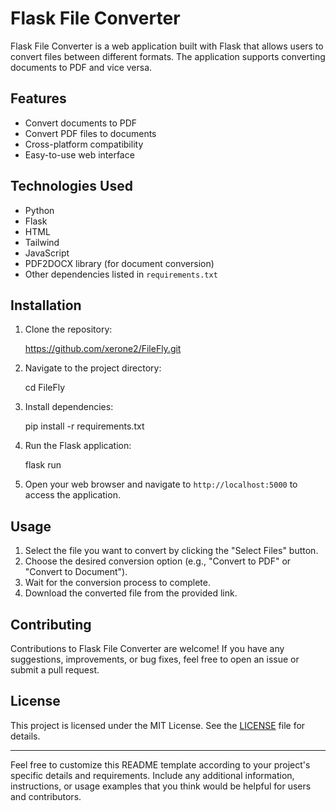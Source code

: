 # Flask File Converter

Flask File Converter is a web application built with Flask that allows users to convert files between different formats. The application supports converting documents to PDF and vice versa.

## Features

- Convert documents to PDF
- Convert PDF files to documents
- Cross-platform compatibility
- Easy-to-use web interface

## Technologies Used

- Python
- Flask
- HTML
- Tailwind
- JavaScript
- PDF2DOCX library (for document conversion)
- Other dependencies listed in `requirements.txt`

## Installation

1. Clone the repository:

   https://github.com/xerone2/FileFly.git

2. Navigate to the project directory:

   cd FileFly

3. Install dependencies:

   pip install -r requirements.txt

4. Run the Flask application:

   flask run

5. Open your web browser and navigate to `http://localhost:5000` to access the application.

## Usage

1. Select the file you want to convert by clicking the "Select Files" button.
2. Choose the desired conversion option (e.g., "Convert to PDF" or "Convert to Document").
3. Wait for the conversion process to complete.
4. Download the converted file from the provided link.

## Contributing

Contributions to Flask File Converter are welcome! If you have any suggestions, improvements, or bug fixes, feel free to open an issue or submit a pull request.

## License

This project is licensed under the MIT License. See the [LICENSE](LICENSE) file for details.

---

Feel free to customize this README template according to your project's specific details and requirements. Include any additional information, instructions, or usage examples that you think would be helpful for users and contributors.
